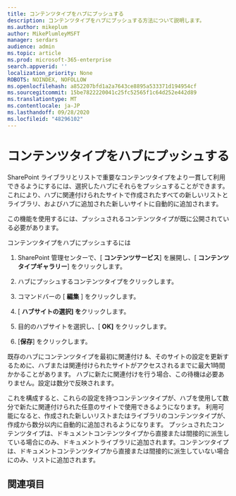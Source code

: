 ```yaml
---
title: コンテンツタイプをハブにプッシュする
description: コンテンツタイプをハブにプッシュする方法について説明します。
ms.author: mikeplum
author: MikePlumleyMSFT
manager: serdars
audience: admin
ms.topic: article
ms.prod: microsoft-365-enterprise
search.appverid: ''
localization_priority: None
ROBOTS: NOINDEX, NOFOLLOW
ms.openlocfilehash: a852207bfd1a2a7643ce8895a533371d194954cf
ms.sourcegitcommit: 15be7822220041c25fc52565f1c64d252e442d89
ms.translationtype: MT
ms.contentlocale: ja-JP
ms.lasthandoff: 09/28/2020
ms.locfileid: "48296102"
---
```

# <a name="push-content-types-to-a-hub"></a>コンテンツタイプをハブにプッシュする

SharePoint ライブラリとリストで重要なコンテンツタイプをより一貫して利用できるようにするには、選択したハブにそれらをプッシュすることができます。 これにより、ハブに関連付けられたサイトで作成されたすべての新しいリストとライブラリ、およびハブに追加された新しいサイトに自動的に追加されます。

この機能を使用するには、プッシュされるコンテンツタイプが既に公開されている必要があります。

コンテンツタイプをハブにプッシュするには

1. SharePoint 管理センターで、[ **コンテンツサービス**] を展開し、[ **コンテンツタイプギャラリー**] をクリックします。

2. ハブにプッシュするコンテンツタイプをクリックします。

3. コマンドバーの [ **編集** ] をクリックします。
 
4. [ **ハブサイトの選択] を**クリックします。
 
5. 目的のハブサイトを選択し、[ **OK]** をクリックします。
 
6. [**保存**] をクリックします。

既存のハブにコンテンツタイプを最初に関連付け &、そのサイトの設定を更新するために、ハブまたは関連付けられたサイトがアクセスされるまでに最大1時間かかることがあります。 ハブに新たに関連付けを行う場合、この待機は必要ありません。設定は数分で反映されます。 

これを構成すると、これらの設定を持つコンテンツタイプが、ハブを使用して数分で新たに関連付けられた任意のサイトで使用できるようになります。 利用可能になると、作成された新しいリストまたはライブラリのコンテンツタイプが、作成から数分以内に自動的に追加されるようになります。 プッシュされたコンテンツタイプは、ドキュメントコンテンツタイプから直接または間接的に派生している場合にのみ、ドキュメントライブラリに追加されます。コンテンツタイプは、ドキュメントコンテンツタイプから直接または間接的に派生していない場合にのみ、リストに追加されます。

## <a name="see-also"></a>関連項目



  






